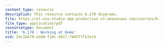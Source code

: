 ```yaml
---
content_type: resource
description: This resource contains 6.170 diagrams.
file: https://ol-ocw-studio-app-production.s3.amazonaws.com/courses/6-170-laboratory-in-software-engineering-fall-2005/54c1bb79e340f18cd917744577fe7ec4_6_170_diagrams.pdf
file_type: application/pdf
resourcetype: Document
title: '6.170 : Working at Home'
uid: 54c1bb79-e340-f18c-d917-744577fe7ec4
---
```

